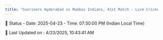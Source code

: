 ```yaml
---
title: "Sunrisers Hyderabad vs Mumbai Indians, 41st Match - Live Cricket Score"
---
```


📑 Status - Date: 2025-04-23 - Time: 07:30:00 PM (Indian Local Time)

📝 Last Updated on : 4/23/2025, 10:43:41 AM  

